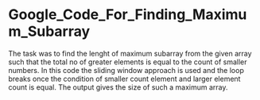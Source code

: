 # Google_Code_For_Finding_Maximum_Subarray
The task was to find the lenght of maximum subarray from the given array such that the total no of greater elements is equal to the count of smaller numbers. In this code the sliding window approach is used and the loop breaks once the condition of smaller count element and larger element count is  equal. The output gives the size of such a maximum array.
